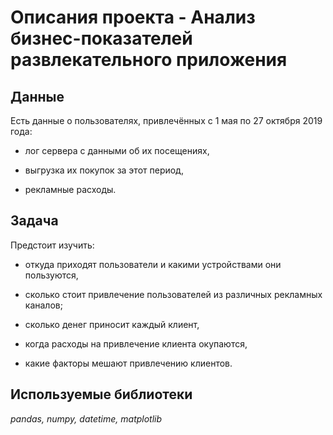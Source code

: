 # Описания проекта - Анализ бизнес-показателей развлекательного приложения


## Данные

Есть данные о пользователях, привлечённых с 1 мая по 27 октября 2019 года:

   - лог сервера с данными об их посещениях,
    
   - выгрузка их покупок за этот период,
    
   - рекламные расходы.

## Задача

Предстоит изучить:

   - откуда приходят пользователи и какими устройствами они пользуются,

   - сколько стоит привлечение пользователей из различных рекламных каналов;

   - сколько денег приносит каждый клиент,

   - когда расходы на привлечение клиента окупаются,

   - какие факторы мешают привлечению клиентов.

## Используемые библиотеки
*pandas, numpy, datetime, matplotlib*
